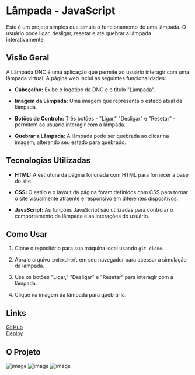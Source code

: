 # Lâmpada - JavaScript

Este é um projeto simples que simula o funcionamento de uma lâmpada. O usuário pode ligar, desligar, resetar e até quebrar a lâmpada interativamente.

## Visão Geral

A Lâmpada DNC é uma aplicação que permite ao usuário interagir com uma lâmpada virtual. A página web inclui as seguintes funcionalidades:

- **Cabeçalho:** Exibe o logotipo da DNC e o título "Lâmpada".

- **Imagem da Lâmpada:** Uma imagem que representa o estado atual da lâmpada.

- **Botões de Controle:** Três botões - "Ligar," "Desligar" e "Resetar" - permitem ao usuário interagir com a lâmpada.

- **Quebrar a Lâmpada:** A lâmpada pode ser quebrada ao clicar na imagem, alterando seu estado para quebrado.

## Tecnologias Utilizadas

- **HTML:** A estrutura da página foi criada com HTML para fornecer a base do site.

- **CSS:** O estilo e o layout da página foram definidos com CSS para tornar o site visualmente atraente e responsivo em diferentes dispositivos.

- **JavaScript:** As funções JavaScript são utilizadas para controlar o comportamento da lâmpada e as interações do usuário.

## Como Usar

1. Clone o repositório para sua máquina local usando `git clone`.

2. Abra o arquivo `index.html` em seu navegador para acessar a simulação da lâmpada.

3. Use os botões "Ligar," "Desligar" e "Resetar" para interagir com a lâmpada.

4. Clique na imagem da lâmpada para quebrá-la.

## Links

[GitHub](https://github.com/manoelarcanjo/lampada-JS/) <br/>
[Deploy](https://lampada-dnc.netlify.app/)

## O Projeto

![image](https://github.com/manoelarcanjo/lampada-JS/assets/116446206/614ee905-06b5-4966-b721-352d641feeda)
![image](https://github.com/manoelarcanjo/lampada-JS/assets/116446206/2a93e5a0-64bf-4fbd-8c9f-dae27c395676)
![image](https://github.com/manoelarcanjo/lampada-JS/assets/116446206/f692a98a-d317-468a-a375-8f5a158037ee)


